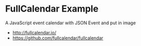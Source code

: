 # FullCalendar Example
 A JavaScript event calendar with JSON Event and put in image
* http://fullcalendar.io/
* https://github.com/fullcalendar/fullcalendar
